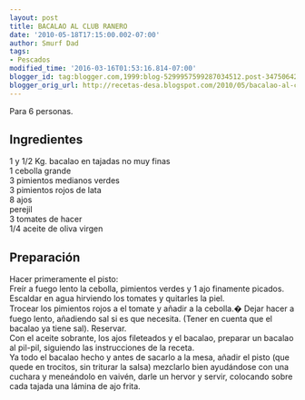 ```yaml
---
layout: post
title: BACALAO AL CLUB RANERO
date: '2010-05-18T17:15:00.002-07:00'
author: Smurf Dad
tags:
- Pescados
modified_time: '2016-03-16T01:53:16.814-07:00'
blogger_id: tag:blogger.com,1999:blog-5299957599287034512.post-3475064211649239618
blogger_orig_url: http://recetas-desa.blogspot.com/2010/05/bacalao-al-club-ranero.html
---
```


Para 6 personas.<br><h2>Ingredientes</h2><p>1 y 1/2 Kg. bacalao en tajadas no muy finas<br/>1 cebolla grande<br/>3 pimientos medianos verdes<br/>3 pimientos rojos de lata<br/>8 ajos<br/>perejil<br/>3 tomates de hacer<br/>1/4 aceite de oliva virgen</p><h2>Preparaci&oacute;n</h2><p>Hacer primeramente el pisto:<br/>Fre&iacute;r a fuego lento la cebolla, pimientos verdes y 1 ajo finamente picados.<br/>Escaldar en agua hirviendo los tomates y quitarles la piel.<br/>Trocear los pimientos rojos a el tomate y a&ntilde;adir a la cebolla.� Dejar hacer a fuego lento, a&ntilde;adiendo sal si es que necesita. (Tener en cuenta que el bacalao ya tiene sal). Reservar.<br/>Con el aceite sobrante, los ajos fileteados y el bacalao, preparar un bacalao al pil-pil, siguiendo las instrucciones de la receta.<br/>Ya todo el bacalao hecho y antes de sacarlo a la mesa, a&ntilde;adir el pisto (que quede en trocitos, sin triturar la salsa) mezclarlo bien ayud&aacute;ndose con una cuchara y mene&aacute;ndolo en vaiv&eacute;n, darle un hervor y servir, colocando sobre cada tajada una l&aacute;mina de ajo frita.</p><br>